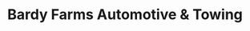 ---
title: "Bardy Farms Automotive & Towing"
url: /warren/bardy-farms-automotive-and-towing/
shop: car repair
---